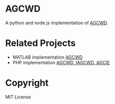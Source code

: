 # AGCWD
A python and node.js implementation of [AGCWD](https://ieeexplore.ieee.org/abstract/document/6336819).

# Related Projects
+ MATLAB implementation [AGCWD](https://github.com/mss3331/AGCWD)
+ PHP implementation [AGCWD, IAGCWD, AGCIE](https://github.com/chani/AdaptiveGammaCorrection)

# Copyright
MIT License